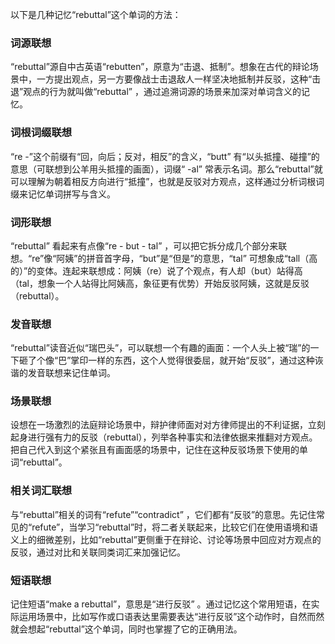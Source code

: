 以下是几种记忆“rebuttal”这个单词的方法：

### 词源联想
“rebuttal”源自中古英语“rebutten”，原意为“击退、抵制”。想象在古代的辩论场景中，一方提出观点，另一方要像战士击退敌人一样坚决地抵制并反驳，这种“击退”观点的行为就叫做“rebuttal” ，通过追溯词源的场景来加深对单词含义的记忆。

### 词根词缀联想
“re -”这个前缀有“回，向后；反对，相反”的含义，“butt” 有“以头抵撞、碰撞”的意思（可联想到公羊用头抵撞的画面），词缀“ -al” 常表示名词。那么“rebuttal”就可以理解为朝着相反方向进行“抵撞”，也就是反驳对方观点，这样通过分析词根词缀来记忆单词拼写与含义。

### 词形联想
“rebuttal” 看起来有点像“re - but - tal” ，可以把它拆分成几个部分来联想。“re”像“阿姨”的拼音首字母，“but”是“但是”的意思，“tal” 可想象成“tall（高的）”的变体。连起来联想成：阿姨（re）说了个观点，有人却（but）站得高（tal，想象一个人站得比阿姨高，象征更有优势）开始反驳阿姨，这就是反驳（rebuttal）。 

### 发音联想
“rebuttal”读音近似“瑞巴头”，可以联想一个有趣的画面：一个人头上被“瑞”的一下砸了个像“巴”掌印一样的东西，这个人觉得很委屈，就开始“反驳”，通过这种诙谐的发音联想来记住单词。

### 场景联想
设想在一场激烈的法庭辩论场景中，辩护律师面对对方律师提出的不利证据，立刻起身进行强有力的反驳（rebuttal），列举各种事实和法律依据来推翻对方观点。把自己代入到这个紧张且有画面感的场景中，记住在这种反驳场景下使用的单词“rebuttal”。

### 相关词汇联想
与“rebuttal”相关的词有“refute”“contradict” ，它们都有“反驳”的意思。先记住常见的“refute”，当学习“rebuttal”时，将二者关联起来，比较它们在使用语境和语义上的细微差别，比如“rebuttal”更侧重于在辩论、讨论等场景中回应对方观点的反驳，通过对比和关联同类词汇来加强记忆。

### 短语联想
记住短语“make a rebuttal”，意思是“进行反驳” 。通过记忆这个常用短语，在实际运用场景中，比如写作或口语表达里需要表达“进行反驳”这个动作时，自然而然就会想起“rebuttal”这个单词，同时也掌握了它的正确用法。 